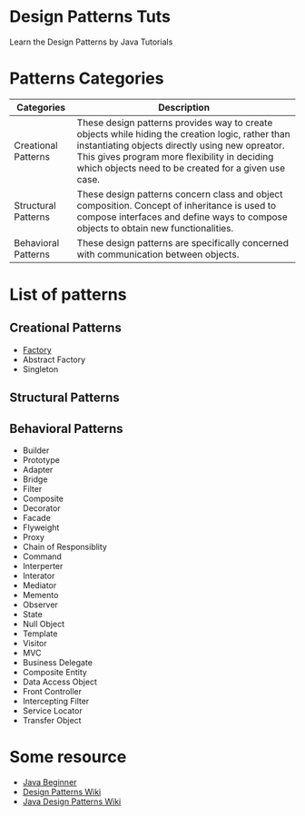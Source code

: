 # Design Patterns Tuts

Learn the Design Patterns by Java Tutorials

# Patterns Categories
Categories | Description |
--- | --- |
Creational Patterns | These design patterns provides way to create objects while hiding the creation logic, rather than instantiating objects directly using new opreator. This gives program more flexibility in deciding which objects need to be created for a given use case. |
Structural Patterns | These design patterns concern class and object composition. Concept of inheritance is used to compose interfaces and define ways to compose objects to obtain new functionalities. |
Behavioral Patterns | These design patterns are specifically concerned with communication between objects. |

# List of patterns
## Creational Patterns
* [Factory](./docs/factory.md)
* Abstract Factory
* Singleton

## Structural Patterns

## Behavioral Patterns
* Builder
* Prototype
* Adapter
* Bridge
* Filter
* Composite
* Decorator
* Facade
* Flyweight
* Proxy
* Chain of Responsiblity
* Command
* Interperter
* Interator
* Mediator
* Memento
* Observer
* State
* Null Object
* Template
* Visitor
* MVC
* Business Delegate
* Composite Entity
* Data Access Object
* Front Controller
* Intercepting Filter
* Service Locator
* Transfer Object

# Some resource
* [Java Beginner](http://docs.oracle.com/javase/tutorial/)
* [Design Patterns Wiki](http://en.wikipedia.org/wiki/Software_design_pattern)
* [Java Design Patterns Wiki](http://en.wikibooks.org/wiki/Java_Programming/Design_Patterns)
